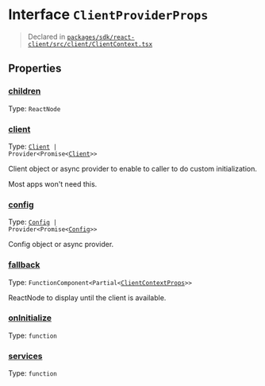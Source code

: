# Interface `ClientProviderProps`
> Declared in [`packages/sdk/react-client/src/client/ClientContext.tsx`]()


## Properties
### [children](https://github.com/dxos/dxos/blob/main/packages/sdk/react-client/src/client/ClientContext.tsx#L39)
Type: <code>ReactNode</code>
### [client](https://github.com/dxos/dxos/blob/main/packages/sdk/react-client/src/client/ClientContext.tsx#L58)
Type: <code>[Client](/api/@dxos/react-client/classes/Client) | Provider&lt;Promise&lt;[Client](/api/@dxos/react-client/classes/Client)&gt;&gt;</code>

Client object or async provider to enable to caller to do custom initialization.

Most apps won't need this.
### [config](https://github.com/dxos/dxos/blob/main/packages/sdk/react-client/src/client/ClientContext.tsx#L44)
Type: <code>[Config](/api/@dxos/react-client/classes/Config) | Provider&lt;Promise&lt;[Config](/api/@dxos/react-client/classes/Config)&gt;&gt;</code>

Config object or async provider.
### [fallback](https://github.com/dxos/dxos/blob/main/packages/sdk/react-client/src/client/ClientContext.tsx#L63)
Type: <code>FunctionComponent&lt;Partial&lt;[ClientContextProps](/api/@dxos/react-client/types/ClientContextProps)&gt;&gt;</code>

ReactNode to display until the client is available.
### [onInitialize](https://github.com/dxos/dxos/blob/main/packages/sdk/react-client/src/client/ClientContext.tsx#L70)
Type: <code>function</code>
### [services](https://github.com/dxos/dxos/blob/main/packages/sdk/react-client/src/client/ClientContext.tsx#L51)
Type: <code>function</code>